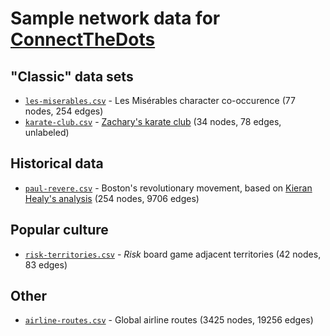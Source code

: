 # Sample network data for [ConnectTheDots](https://github.com/c4fcm/DataBasic/tree/connect-the-dots)
## "Classic" data sets
* [`les-miserables.csv`](https://github.com/s2tephen/network-data/blob/master/classic-data/les-miserables.csv) - Les Misérables character co-occurence (77 nodes, 254 edges)
* [`karate-club.csv`](https://github.com/s2tephen/network-data/blob/master/classic-data/karate-club.csv) - [Zachary's karate club](https://en.wikipedia.org/wiki/Zachary%27s_karate_club) (34 nodes, 78 edges, unlabeled)

## Historical data
* [`paul-revere.csv`](https://github.com/s2tephen/network-data/blob/master/historical-data/paul-revere.csv) - Boston's revolutionary movement, based on [Kieran Healy's analysis](https://kieranhealy.org/blog/archives/2013/06/09/using-metadata-to-find-paul-revere/) (254 nodes, 9706 edges)

## Popular culture
* [`risk-territories.csv`](https://github.com/s2tephen/network-data/blob/master/pop-culture/risk-territories.csv) - *Risk* board game adjacent territories (42 nodes, 83 edges)

## Other
* [`airline-routes.csv`](https://github.com/s2tephen/network-data/blob/master/other/airline-routes.csv) - Global airline routes (3425 nodes, 19256 edges)